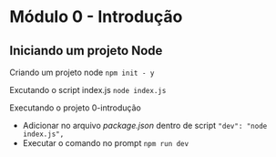 # Módulo 0 - Introdução

## Iniciando um projeto Node

Criando um projeto node
`npm init - y`

Excutando o script index.js
`node index.js`

Executando o projeto 0-introdução

- Adicionar no arquivo _package.json_ dentro de script
  `"dev": "node index.js",`
- Executar o comando no prompt
  `npm run dev`
